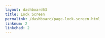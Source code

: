 ```yaml
---
layout: dashboard63
title: Lock Screen
permalink: /dashboard/page-lock-screen.html
linknum: 2
linkchad: 2
---
```

